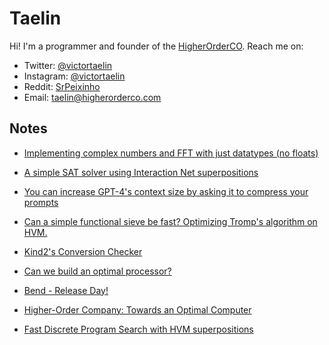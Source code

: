 # Taelin

Hi! I'm a programmer and founder of the [HigherOrderCO](https://higherorderco.com). Reach me on:
- Twitter: [@victortaelin](https://twitter.com/victortaelin)
- Instagram: [@victortaelin](https://instagram.com/victortaelin)
- Reddit: [SrPeixinho](https://www.reddit.com/user/SrPeixinho/)
- Email: [taelin@higherorderco.com](mailto:taelin@higherorderco.com)

## Notes


- [Implementing complex numbers and FFT with just datatypes (no floats)](https://gist.github.com/VictorTaelin/5776ede998d0039ad1cc9b12fd96811c)

- [A simple SAT solver using Interaction Net superpositions](https://gist.github.com/VictorTaelin/9061306220929f04e7e6980f23ade615)

- [You can increase GPT-4's context size by asking it to compress your prompts](https://gist.github.com/VictorTaelin/d293328f75291b23e203e9d9db9bd136)

- [Can a simple functional sieve be fast? Optimizing Tromp's algorithm on HVM.](https://gist.github.com/VictorTaelin/a5571afaf5ee565689d2b9a981bd9df8)

- [Kind2's Conversion Checker](https://gist.github.com/VictorTaelin/3f748a46e95071e29462b1ac93c294c5)

- [Can we build an optimal processor?](https://x.com/VictorTaelin/status/1806690584670679387)

- [Bend - Release Day!](https://x.com/VictorTaelin/status/1791213162525524076)

- [Higher-Order Company: Towards an Optimal Computer](https://gist.github.com/VictorTaelin/46936b9fdfc3f982f07963c11756e36b)

- [Fast Discrete Program Search with HVM superpositions](https://gist.github.com/VictorTaelin/d5c318348aaee7033eb3d18b0b0ace34)
